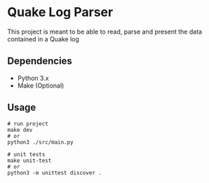 # Quake Log Parser

This project is meant to be able to read, parse and present the data contained in a Quake log

## Dependencies

 - Python 3.x
 - Make (Optional)

## Usage

```shell
# run project
make dev
# or
python3 ./src/main.py

# unit tests
make unit-test
# or
python3 -m unittest discover .
```
